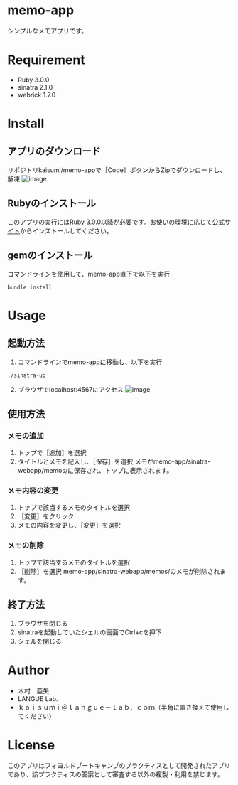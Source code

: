 # memo-app
シンプルなメモアプリです。

# Requirement
- Ruby 3.0.0
- sinatra 2.1.0
- webrick 1.7.0

# Install
## アプリのダウンロード
リポジトリkaisumi/memo-appで［Code］ボタンからZipでダウンロードし、解凍
![image](https://user-images.githubusercontent.com/39044468/146695298-5e260bc9-8d5d-42a9-a5fb-5f09cd139d90.png)
## Rubyのインストール
このアプリの実行にはRuby 3.0.0以降が必要です。お使いの環境に応じて[公式サイト](https://www.ruby-lang.org/ja/)からインストールしてください。
## gemのインストール
コマンドラインを使用して、memo-app直下で以下を実行
```
bundle install
```

# Usage
## 起動方法
1. コマンドラインでmemo-appに移動し、以下を実行
```
./sinatra-up
```
2. ブラウザでlocalhost:4567にアクセス
![image](https://user-images.githubusercontent.com/39044468/146695456-1e9ee933-399c-4853-853f-ab4a1dfaa951.png)
## 使用方法
### メモの追加
1. トップで［追加］を選択
2. タイトルとメモを記入し、［保存］を選択
メモがmemo-app/sinatra-webapp/memos/に保存され、トップに表示されます。
### メモ内容の変更
1. トップで該当するメモのタイトルを選択
2. ［変更］をクリック
3. メモの内容を変更し、［変更］を選択
### メモの削除
1. トップで該当するメモのタイトルを選択
2. ［削除］を選択
memo-app/sinatra-webapp/memos/のメモが削除されます。
## 終了方法
1. ブラウザを閉じる
2. sinatraを起動していたシェルの画面でCtrl+cを押下
3. シェルを閉じる

# Author
- 木村　亜矢
- LANGUE Lab.
- ｋａｉｓｕｍｉ＠ｌａｎｇｕｅ－ｌａｂ．ｃｏｍ（半角に置き換えて使用してください）

# License
このアプリはフィヨルドブートキャンプのプラクティスとして開発されたアプリであり、該プラクティスの答案として審査する以外の複製・利用を禁じます。
